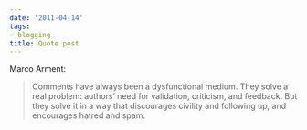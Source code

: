 ```yaml
---
date: '2011-04-14'
tags:
- blogging
title: Quote post
---
```


Marco Arment:

>Comments have always been a dysfunctional medium. They solve a real problem: authors’ need for validation, criticism, and feedback. But they solve it in a way that discourages civility and following up, and encourages hatred and spam.

